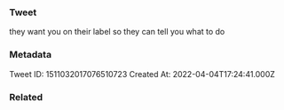 ### Tweet
they want you on their label so they can tell you what to do

### Metadata
Tweet ID: 1511032017076510723
Created At: 2022-04-04T17:24:41.000Z

### Related

